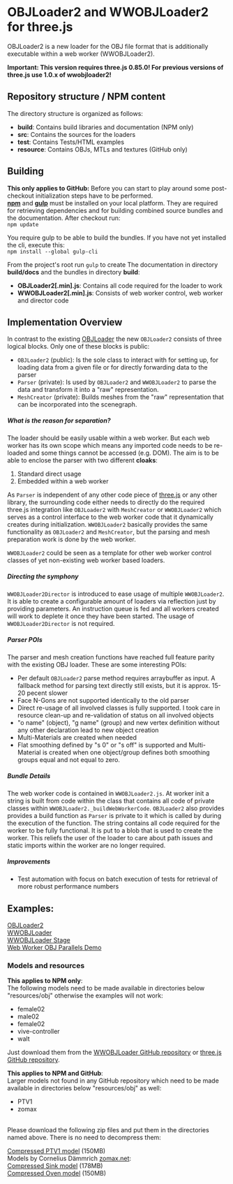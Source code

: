 OBJLoader2 and WWOBJLoader2 for three.js
===

OBJLoader2 is a new loader for the OBJ file format that is additionally executable within a web worker (WWOBJLoader2).

**Important: This version requires three.js 0.85.0! For previous versions of three.js use 1.0.x of wwobjloader2!**

## Repository structure / NPM content
The directory structure is organized as follows:
- **build**: Contains build libraries and documentation (NPM only)
- **src**: Contains the sources for the loaders
- **test**: Contains Tests/HTML examples
- **resource**: Contains OBJs, MTLs and textures (GitHub only)

## Building

**This only applies to GitHub:** Before you can start to play around some post-checkout initialization steps have to be performed.<br>
**[npm](https://nodejs.org)** and **[gulp](http://gulpjs.com/)** must be installed on your local platform. They are required for retrieving dependencies and for building combined source bundles and the documentation. 
After checkout run:<br>
`npm update`

You require gulp to be able to build the bundles. If you have not yet installed the cli, execute this:<br>
`npm install --global gulp-cli`

From the project's root run `gulp` to create The documentation in directory **build/docs** and the bundles in directory **build**:
 - **OBJLoader2[.min].js**: Contains all code required for the loader to work
 - **WWOBJLoader2[.min].js**: Consists of web worker control, web worker and director code

## Implementation Overview
In contrast to the existing [OBJLoader](https://github.com/mrdoob/three.js/blob/dev/examples/js/loaders/OBJLoader.js) the new `OBJLoader2` consists of three logical blocks. Only one of these blocks is public:
- `OBJLoader2` (public): Is the sole class to interact with for setting up, for loading data from a given file or for directly forwarding data to the parser
- `Parser` (private): Is used by `OBJLoader2` and `WWOBJLoader2` to parse the data and transform it into a "raw" representation.
- `MeshCreator` (private): Builds meshes from the "raw" representation that can be incorporated into the scenegraph.

##### What is the reason for separation?
The loader should be easily usable within a web worker. But each web worker has its own scope which means any imported code needs to be re-loaded and some things cannot be accessed (e.g. DOM). The aim is to be able to enclose the parser with two different **cloaks**:<br>
1. Standard direct usage<br>
2. Embedded within a web worker

As `Parser` is independent of any other code piece of [three.js](https://threejs.org) or any other library, the surrounding code either needs to directly do the required three.js integration like `OBJLoader2` with `MeshCreator` or `WWOBJLoader2` which serves as a control interface to the web worker code that it dynamically creates during initialization. `WWOBJLoader2` basically provides the same functionality as `OBJLoader2` and `MeshCreator`, but the parsing and mesh preparation work is done by the web worker.

`WWOBJLoader2` could be seen as a template for other web worker control classes of yet non-existing web worker based loaders.

##### Directing the symphony
`WWOBJLoader2Director` is introduced to ease usage of multiple `WWOBJLoader2`. It is able to create a configurable amount of loaders via reflection just by providing parameters. An instruction queue is fed and all workers created will work to deplete it once they have been started. The usage of `WWOBJLoader2Director` is not required.

##### Parser POIs
The parser and mesh creation functions have reached full feature parity with the existing OBJ loader. These are some interesting POIs:
- Per default `OBJLoader2` parse method requires arraybuffer as input. A fallback method for parsing text directly still exists, but it is approx. 15-20 pecent slower
- Face N-Gons are not supported identically to the old parser
- Direct re-usage of all involved classes is fully supported. I took care in resource clean-up and re-validation of status on all involved objects
- "o name" (object), "g name" (group) and new vertex definition without any other declaration lead to new object creation
- Multi-Materials are created when needed
- Flat smoothing defined by "s 0" or "s off" is supported and Multi-Material is created when one object/group defines both smoothing groups equal and not equal to zero.

##### Bundle Details
The web worker code is contained in `WWOBJLoader2.js`. At worker init a string is built from code within the class that contains all code of private classes within `WWOBJLoader2._buildWebWorkerCode`. `OBJLoader2` also provides provides a build function as `Parser` is private to it which is called by during the execution of the function. The string contains all code required for the worker to be fully functional. It is put to a blob that is used to create the worker. This reliefs the user of the loader to care about path issues and static imports within the worker are no longer required.

##### Improvements
- Test automation with focus on batch execution of tests for retrieval of more robust performance numbers

## Examples:
[OBJLoader2](https://kaisalmen.de/wwobjloader2/objloader2/main.min.html)<br>
[WWOBJLoader](https://kaisalmen.de/wwobjloader2/wwobjloader2/main.min.html)<br>
[WWOBJLoader Stage](https://kaisalmen.de/wwobjloader2/wwobjloader2stage/main.min.html)<br>
[Web Worker OBJ Parallels Demo](https://kaisalmen.de/wwobjloader2/wwparallels/main.min.html)<br>

### Models and resources

**This applies to NPM only**:<br>
The following models need to be made available in directories below "resources/obj" otherwise the examples will not work:
- female02
- male02
- female02
- vive-controller
- walt

Just download them from the [WWOBJLoader GitHub repository](https://github.com/kaisalmen/WWOBJLoader) or [three.js GitHub repository](https://github.com/mrdoob/three.js).<br>

**This applies to NPM and GitHub**:<br>
Larger models not found in any GitHub repository which need to be made available in directories below "resources/obj" as well:
- PTV1
- zomax
<br>
Please download the following zip files and put them in the directories named above. There is no need to decompress them:

[Compressed PTV1 model](https://kaisalmen.de/resource/obj/PTV1/PTV1.zip) (150MB)<br>
Models by Cornelius Dämmrich [zomax.net](https://zomax.net/free-stuff/):<br>
[Compressed Sink model](https://kaisalmen.de/resource/obj/zomax/zomax-net_haze-sink-scene.zip) (178MB)<br>
[Compressed Oven model](https://kaisalmen.de/resource/obj/zomax/zomax-net_haze-oven-scene.zip) (150MB)<br>

